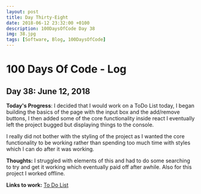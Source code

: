 ```yaml
---
layout: post
title: Day Thirty-Eight
date: 2018-06-12 23:32:00 +0100
description: 100DaysOfCode Day 38
img: 38.jpg
tags: [Software, Blog, 100DaysOfCode]
---
```


# 100 Days Of Code - Log

## Day 38: June 12, 2018

**Today's Progress**: I decided that I would work on a ToDo List today, I began building the basics of the page with the input box and the add/remove buttons, I then added some of the core functionality inside react I eventually left the project bugged but displaying things to the console.

I really did not bother with the styling of the project as I wanted the core functionality to be working rather than spending too much time with styles which I can do after it was working.


**Thoughts:** I struggled with elements of this and had to do some searching to try and get it working which eventually paid off after awhile. Also for this project I worked offline.

**Links to work:**
[To Do List](https://github.com/NathanScott85/todo)
